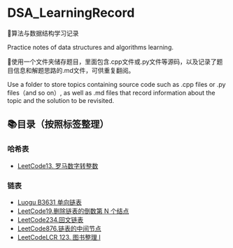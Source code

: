 # DSA_LearningRecord

📒算法与数据结构学习记录

Practice notes of data structures and algorithms learning.

📁使用一个文件夹储存题目，里面包含.cpp文件或.py文件等源码，以及记录了题目信息和解题思路的.md文件，可供重复翻阅。

Use a folder to store topics containing source code such as .cpp files or .py files（and so on）, as well as .md files that record information about the topic and the solution to be revisited.

## 📚目录（按照标签整理）

### 哈希表
- [LeetCode13. 罗马数字转整数](https://github.com/WinstonCHEN1/DSA_LearningRecord/tree/main/LeetCode-13.%20%E7%BD%97%E9%A9%AC%E6%95%B0%E5%AD%97%E8%BD%AC%E6%95%B4%E6%95%B0)

### 链表

- [Luogu B3631 单向链表](https://github.com/WinstonCHEN1/DSA_LearningRecord/tree/main/Luogu-B3631)
- [LeetCode19.删除链表的倒数第 N 个结点](https://github.com/WinstonCHEN1/DSA_LearningRecord/tree/main/LeetCode-19.%20%E5%88%A0%E9%99%A4%E9%93%BE%E8%A1%A8%E7%9A%84%E5%80%92%E6%95%B0%E7%AC%AC%20N%20%E4%B8%AA%E7%BB%93%E7%82%B9)
- [LeetCode234.回文链表](https://github.com/WinstonCHEN1/DSA_LearningRecord/tree/main/LeetCode-234.%E5%9B%9E%E6%96%87%E9%93%BE%E8%A1%A8)
- [LeetCode876.链表的中间节点](https://github.com/WinstonCHEN1/DSA_LearningRecord/tree/main/LeetCode-876.%E9%93%BE%E8%A1%A8%E7%9A%84%E4%B8%AD%E9%97%B4%E8%8A%82%E7%82%B9)
- [LeetCodeLCR 123. 图书整理 I](https://github.com/WinstonCHEN1/DSA_LearningRecord/tree/main/LeetCode-LCR%20123.%20%E5%9B%BE%E4%B9%A6%E6%95%B4%E7%90%86%20I)
